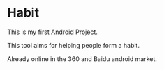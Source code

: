 Habit
=====

This is my first Android Project.


This tool aims for helping people form a habit.


Already online in the 360 and Baidu android market.

